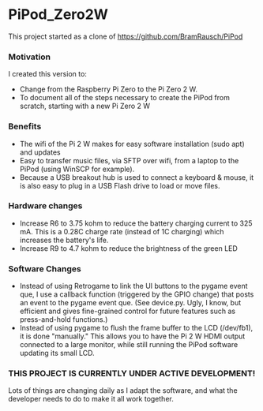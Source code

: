 # PiPod_Zero2W
This project started as a clone of https://github.com/BramRausch/PiPod
<H3>Motivation</H3>
<p>I created this version to:</p>
<ul><li>Change from the Raspberry Pi Zero to the Pi Zero 2 W.</li>
<li>To document all of the steps necessary to create the PiPod from scratch, starting with a new Pi Zero 2 W</li></ul>
<H3>Benefits</H3>
<ul><li>The wifi of the Pi 2 W makes for easy software installation (sudo apt) and updates</li>
<li>Easy to transfer music files, via SFTP over wifi, from a laptop to the PiPod (using WinSCP for example).</li>
<li>Because a USB breakout hub is used to connect a keyboard & mouse, it is also easy to plug in a USB Flash drive to load or move files.</li></ul>
<H3>Hardware changes</H3>
<ul><li>Increase R6 to 3.75 kohm to reduce the battery charging current to 325 mA. This is a 0.28C charge rate (instead of 1C charging) which increases the battery's life.</li>
<li>Increase R9 to 4.7 kohm to reduce the brightness of the green LED</li></ul>
<H3>Software Changes</H3>
<ul><li>Instead of using Retrogame to link the UI buttons to the pygame event que, I use a callback function (triggered by the GPIO change) that posts an event to the pygame event que. (See device.py. Ugly, I know, but efficient and gives fine-grained control for future features such as press-and-hold functions.)</li><li>Instead of using pygame to flush the frame buffer to the LCD (/dev/fb1), it is done "manually." This allows you to have the Pi 2 W HDMI output connected to a large monitor, while still running the PiPod software updating its small LCD.</li></ul>
<H3>THIS PROJECT IS CURRENTLY UNDER ACTIVE DEVELOPMENT!</H3>
<p>Lots of things are changing daily as I adapt the software, and what the developer needs to do to make it all work together.</p>
